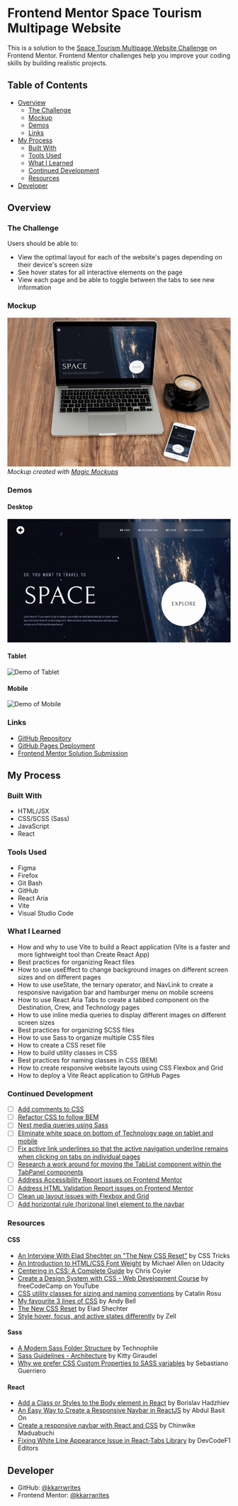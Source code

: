 # Frontend Mentor Space Tourism Multipage Website

This is a solution to the [Space Tourism Multipage Website Challenge](https://www.frontendmentor.io/challenges/space-tourism-multipage-website-gRWj1URZ3) on Frontend Mentor. Frontend Mentor challenges help you improve your coding skills by building realistic projects.

## Table of Contents

- [Overview](#overview)
  - [The Challenge](#the-challenge)
  - [Mockup](#mockup)
  - [Demos](#demos)
  - [Links](#links)
- [My Process](#my-process)
  - [Built With](#built-with)
  - [Tools Used](#tools-used)
  - [What I Learned](#what-i-learned)
  - [Continued Development](#continued-development)
  - [Resources](#resources)
- [Developer](#developer)

## Overview

### The Challenge

Users should be able to:

- View the optimal layout for each of the website's pages depending on their device's screen size
- See hover states for all interactive elements on the page
- View each page and be able to toggle between the tabs to see new information

### Mockup

![Mockup of Home Page for Desktop and Mobile](/public/img//screenshots/Home_Mockup.jpg)
_Mockup created with [Magic Mockups](http://magicmockups.com/)_

### Demos

#### Desktop

![Demo of Desktop](/public/img/screenshots/Desktop.gif)

#### Tablet

![Demo of Tablet](/public/img/screenshots/Tablet.gif)

#### Mobile

![Demo of Mobile](/public/img/screenshots/Mobile.gif)

### Links

- [GitHub Repository](https://github.com/kkarrwrites/frontend-mentor-space-website)
- [GitHub Pages Deployment](https://kkarrwrites.github.io/frontend-mentor-space-website)
- [Frontend Mentor Solution Submission](https://www.frontendmentor.io/solutions/html-css-scss-sass-javascript-react-vs-code-firefox-e_00Gg0x-t)

## My Process

### Built With

- HTML/JSX
- CSS/SCSS (Sass)
- JavaScript
- React

### Tools Used

- Figma
- Firefox
- Git Bash
- GitHub
- React Aria
- Vite
- Visual Studio Code

### What I Learned

- How and why to use Vite to build a React application (Vite is a faster and more lightweight tool than Create React App)
- Best practices for organizing React files
- How to use useEffect to change background images on different screen sizes and on different pages
- How to use useState, the ternary operator, and NavLink to create a responsive navigation bar and hamburger menu on mobile screens
- How to use React Aria Tabs to create a tabbed component on the Destination, Crew, and Technology pages
- How to use inline media queries to display different images on different screen sizes
- Best practices for organizing SCSS files
- How to use Sass to organize multiple CSS files
- How to create a CSS reset file
- How to build utility classes in CSS
- Best practices for naming classes in CSS (BEM)
- How to create responsive website layouts using CSS Flexbox and Grid
- How to deploy a Vite React application to GitHub Pages

### Continued Development

- [ ] [Add comments to CSS](https://github.com/kkarrwrites/frontend-mentor-space-website/issues/1)
- [ ] [Refactor CSS to follow BEM](https://github.com/kkarrwrites/frontend-mentor-space-website/issues/2)
- [ ] [Nest media queries using Sass](https://github.com/kkarrwrites/frontend-mentor-space-website/issues/3)
- [ ] [Eliminate white space on bottom of Technology page on tablet and mobile](https://github.com/kkarrwrites/frontend-mentor-space-website/issues/4)
- [ ] [Fix active link underlines so that the active navigation underline remains when clicking on tabs on individual pages](https://github.com/kkarrwrites/frontend-mentor-space-website/issues/5)
- [ ] [Research a work around for moving the TabList component within the TabPanel components](https://github.com/kkarrwrites/frontend-mentor-space-website/issues/6)
- [ ] [Address Accessibility Report issues on Frontend Mentor](https://github.com/kkarrwrites/frontend-mentor-space-website/issues/7)
- [ ] [Address HTML Validation Report issues on Frontend Mentor](https://github.com/kkarrwrites/frontend-mentor-space-website/issues/8)
- [ ] [Clean up layout issues with Flexbox and Grid](https://github.com/kkarrwrites/frontend-mentor-space-website/issues/9)
- [ ] [Add horizontal rule (horizonal line) element to the navbar](https://github.com/kkarrwrites/frontend-mentor-space-website/issues/10)

### Resources

#### CSS

- [An Interview With Elad Shechter on "The New CSS Reset"](https://css-tricks.com/an-interview-with-elad-shechter-on-the-new-css-reset/) by CSS Tricks
- [An Introduction to HTML/CSS Font Weight](https://www.udacity.com/blog/2021/01/html-css-font-weight.html) by Michael Allen on Udacity
- [ Centering in CSS: A Complete Guide](https://css-tricks.com/centering-css-complete-guide/) by Chris Coyier
- [Create a Design System with CSS - Web Development Course](https://www.youtube.com/watch?v=lRaL-8qZ0mM) by freeCodeCamp on YouTube
- [CSS utility classes for sizing and naming conventions](https://catalin.red/css-utility-classes-naming-conventions/) by Catalin Rosu
- [My favourite 3 lines of CSS](https://andy-bell.co.uk/my-favourite-3-lines-of-css/) by Andy Bell
- [The New CSS Reset](https://elad2412.github.io/the-new-css-reset/) by Elad Shechter
- [Style hover, focus, and active states differently](https://zellwk.com/blog/style-hover-focus-active-states/) by Zell

#### Sass

- [A Modern Sass Folder Structure](https://dev.to/dostonnabotov/a-modern-sass-folder-structure-330f) by Technophile
- [Sass Guidelines - Architecture](https://sass-guidelin.es/#architecture) by Kitty Giraudel
- [Why we prefer CSS Custom Properties to SASS variables](https://codyhouse.co/blog/post/css-custom-properties-vs-sass-variables) by Sebastiano Guerriero

#### React

- [Add a Class or Styles to the Body element in React](https://bobbyhadz.com/blog/react-add-class-to-body-element) by Borislav Hadzhiev
- [An Easy Way to Create a Responsive Navbar in ReactJS](https://www.codevertiser.com/reactjs-responsive-navbar/) by Abdul Basit On
- [Create a responsive navbar with React and CSS](https://blog.logrocket.com/create-responsive-navbar-react-css/) by Chinwike Maduabuchi
- [Fixing White Line Appearance Issue in React-Tabs Library](https://devcodef1.com/news/1017002/fixing-white-line-appearance-issue-in-react-tabs-library) by DevCodeF1 Editors

## Developer

- GitHub: [@kkarrwrites](https://github.com/kkarrwrites)
- Frontend Mentor: [@kkarrwrites](https://www.frontendmentor.io/profile/kkarrwrites)
